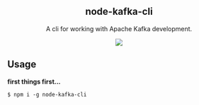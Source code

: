 <h2 align="center">
  node-kafka-cli
</h2>

<p align="center">
  A cli for working with Apache Kafka development.
</p>

<p align="center">
  <a href="https://github.com/xojs/xo"><img src="https://img.shields.io/badge/code_style-XO-5ed9c7.svg"></a>
</p>

## Usage

<b>first things first...</b>

```shell
$ npm i -g node-kafka-cli
```

